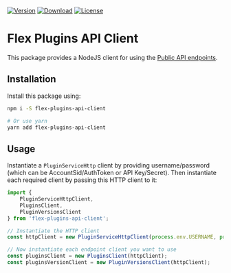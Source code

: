 [![Version](https://img.shields.io/npm/v/flex-plugins-api-client.svg?style=square)](https://www.npmjs.com/package/flex-plugins-api-client)
[![Download](https://img.shields.io/npm/dt/flex-plugins-api-client.svg?style=square)](https://www.npmjs.com/package/flex-plugins-api-client)
[![License](https://img.shields.io/npm/l/flex-plugins-api-client.svg?style=square)](../../LICENSE)

# Flex Plugins API Client

This package provides a NodeJS client for using the [Public API endpoints](https://www.twilio.com/docs/flex/plugins/api).

## Installation

Install this package using:

```bash
npm i -S flex-plugins-api-client

# Or use yarn
yarn add flex-plugins-api-client
``` 

## Usage

Instantiate a `PluginServiceHttp` client by providing username/password (which can be AccountSid/AuthToken or API Key/Secret). Then instantiate each required client by passing this HTTP client to it:

```js
import {
    PluginServiceHttpClient,
    PluginsClient,
    PluginVersionsClient
} from 'flex-plugins-api-client';

// Instantiate the HTTP client
const httpClient = new PluginServiceHttpClient(process.env.USERNAME, process.env.PASSWORD);

// Now instantiate each endpoint client you want to use
const pluginsClient = new PluginsClient(httpClient);
const pluginsVersionClient = new PluginVersionsClient(httpClient);
```
